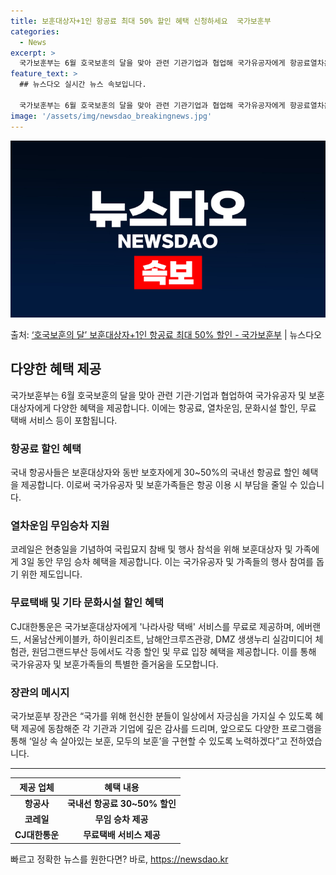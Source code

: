 ```yaml
---
title: 보훈대상자+1인 항공료 최대 50% 할인 혜택 신청하세요  국가보훈부
categories:
  - News
excerpt: >
  국가보훈부는 6월 호국보훈의 달을 맞아 관련 기관기업과 협업해 국가유공자에게 항공료열차운임문화시설 할인, 무…
feature_text: >
  ## 뉴스다오 실시간 뉴스 속보입니다.

  국가보훈부는 6월 호국보훈의 달을 맞아 관련 기관기업과 협업해 국가유공자에게 항공료열차운임문화시설 할인, 무…
image: '/assets/img/newsdao_breakingnews.jpg'
---
```


![뉴스다오 속보](/assets/img/newsdao_breakingnews.jpg)

<p>출처: <a href="https://newsdao.kr/3946" rel="dofollow">‘호국보훈의 달’ 보훈대상자+1인 항공료 최대 50% 할인 - 국가보훈부</a> | 뉴스다오</p>

<h2 data-ke-size="size26">다양한 혜택 제공</h2>
<p data-ke-size="size16">국가보훈부는 6월 호국보훈의 달을 맞아 관련 기관·기업과 협업하여 국가유공자 및 보훈대상자에게 다양한 혜택을 제공합니다. 이에는 항공료, 열차운임, 문화시설 할인, 무료 택배 서비스 등이 포함됩니다.</p>

<h3>항공료 할인 혜택</h3>
<p data-ke-size="size16">국내 항공사들은 보훈대상자와 동반 보호자에게 30~50%의 국내선 항공료 할인 혜택을 제공합니다. 이로써 국가유공자 및 보훈가족들은 항공 이용 시 부담을 줄일 수 있습니다.</p>

<h3>열차운임 무임승차 지원</h3>
<p data-ke-size="size16">코레일은 현충일을 기념하여 국립묘지 참배 및 행사 참석을 위해 보훈대상자 및 가족에게 3일 동안 무임 승차 혜택을 제공합니다. 이는 국가유공자 및 가족들의 행사 참여를 돕기 위한 제도입니다.</p>

<h3>무료택배 및 기타 문화시설 할인 혜택</h3>
<p data-ke-size="size16">CJ대한통운은 국가보훈대상자에게 '나라사랑 택배' 서비스를 무료로 제공하며, 에버랜드, 서울남산케이블카, 하이원리조트, 남해안크루즈관광, DMZ 생생누리 실감미디어 체험관, 원덤그랜드부산 등에서도 각종 할인 및 무료 입장 혜택을 제공합니다. 이를 통해 국가유공자 및 보훈가족들의 특별한 즐거움을 도모합니다.</p>

<h3>장관의 메시지</h3>
<p data-ke-size="size16">국가보훈부 장관은 “국가를 위해 헌신한 분들이 일상에서 자긍심을 가지실 수 있도록 혜택 제공에 동참해준 각 기관과 기업에 깊은 감사를 드리며, 앞으로도 다양한 프로그램을 통해 ‘일상 속 살아있는 보훈, 모두의 보훈’을 구현할 수 있도록 노력하겠다”고 전하였습니다.</p>

<hr>

<table>
	<thead>
		<tr>
			<th style="text-align: center;">제공 업체</th>
			<th style="text-align: center;">혜택 내용</th>
		</tr>
	</thead>
	<tbody>
		<tr>
			<td style="text-align: center;"><b>항공사</b></td>
			<td style="text-align: center;"><b>국내선 항공료 30~50% 할인</b></td>
		</tr>
		<tr>
			<td style="text-align: center;"><b>코레일</b></td>
			<td style="text-align: center;"><b>무임 승차 제공</b></td>
		</tr>
		<tr>
			<td style="text-align: center;"><b>CJ대한통운</b></td>
			<td style="text-align: center;"><b>무료택배 서비스 제공</b></td>
		</tr>
	</tbody>
</table>
 

빠르고 정확한 뉴스를 원한다면? 바로, <a href="https://newsdao.kr" rel="dofollow">https://newsdao.kr</a>


